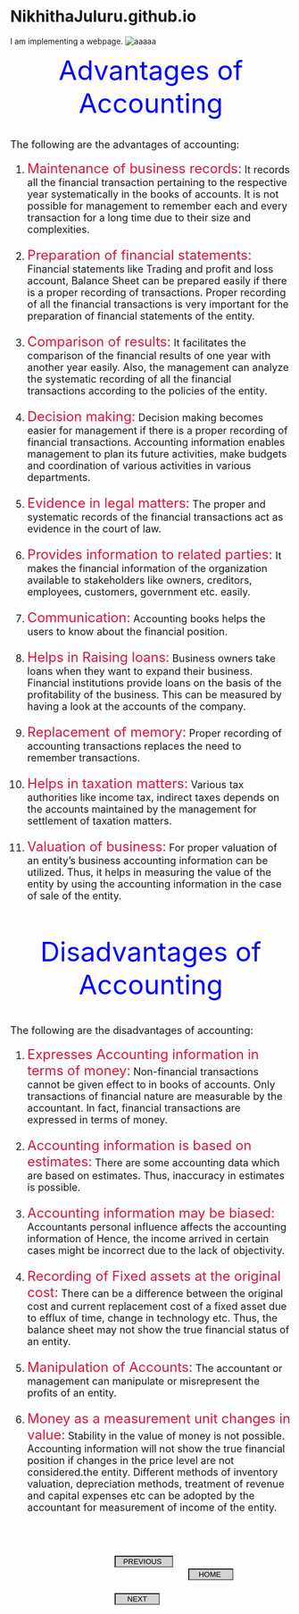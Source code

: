 # NikhithaJuluru.github.io
I am implementing a webpage.
![aaaaa](https://user-images.githubusercontent.com/88888379/129846844-ad143468-872e-40a5-9465-ac8c2643c045.jpg)
<html>
<body>
<center>
    <font size="7" color="blue">Advantages of Accounting</font>
</center> 
<br>
<br>
<font size="4">
The following are the advantages of accounting:
<br>
<ol>
    <li><font size="5" color="crimson"> Maintenance of business records:</font> It records all the financial transaction pertaining to the respective year systematically in the books of accounts. It is not possible for management to remember 
        each and every transaction for a long time due to their size and complexities.</li>
    <br>
    <li><font size="5" color="crimson"> Preparation of financial statements:</font> Financial statements like Trading and profit and loss account, Balance Sheet can be prepared easily if there is a proper recording of transactions. Proper 
        recording of all the financial transactions is very important for the preparation of financial statements of the entity.</li> 
    <br>
    <li><font size="5" color="crimson">Comparison of results:</font> It facilitates the comparison of the financial results of one year with another year easily. Also, the management can analyze the systematic recording of all the financial 
        transactions according to the policies of the entity.</li> 
    <br>  
    <li><font size="5" color="crimson">Decision making:</font> Decision making becomes easier for management if there is a proper recording of financial transactions. Accounting information enables management to plan its future activities, 
        make budgets and coordination of various activities in various departments.</li>
    <br>
    <li><font size="5" color="crimson">Evidence in legal matters:</font> The proper and systematic records of the financial transactions act as evidence in the court of law.</li> 
    <br>
    <li><font size="5" color="crimson">Provides information to related parties:</font> It makes the financial information of the organization available to stakeholders like owners, creditors, employees, customers, government etc. easily.</li>
    <br>
    <li><font size="5" color="crimson">Communication:</font>  Accounting books helps the users to know about the financial position.</li>
    <br>
    <li><font size="5" color="crimson">Helps in Raising loans:</font> Business owners take loans when they want to expand their business. Financial institutions provide loans on the basis of the profitability of the business. This can be 
        measured by having a look at the accounts of the company.</li>
    <br>
    <li><font size="5" color="crimson">Replacement of memory:</font> Proper recording of accounting transactions replaces the need to remember transactions.</li>
    <br>
    <li><font size="5" color="crimson">Helps in taxation matters:</font> Various tax authorities like income tax, indirect taxes depends on the accounts maintained by the management for settlement of taxation matters.</li>
    <br>
    <li><font size="5" color="crimson"> Valuation of business:</font> For proper valuation of an entity’s business accounting information can be utilized. Thus, it helps in measuring the value of the entity by using the accounting 
        information in the case of sale of the entity.</li>
    <br> <br>
</ol>
<font size="7" color="blue">
<center>Disadvantages of Accounting</center>
</font>
<br><br>
The following are the disadvantages of accounting:
<ol>
    <li><font size="5" color="crimson"> Expresses Accounting information in terms of money:</font> Non-financial transactions cannot be given effect to in books of accounts. Only transactions of financial nature are measurable by the accountant. In fact, financial transactions 
    are expressed in terms of money.</li> 
    <br>
    <li><font size="5" color="crimson">Accounting information is based on estimates:</font> There are some accounting data which are based on estimates. Thus, inaccuracy in estimates is possible.</li>
    <br>
    <li><font size="5" color="crimson"> Accounting information may be biased:</font> Accountants personal influence affects the accounting information of Hence, the income arrived in certain cases might be incorrect due to the lack of objectivity.</li>
    <br>
    <li><font size="5" color="crimson"> Recording of Fixed assets at the original cost:</font> There can be a difference between the original cost and current replacement cost of a fixed asset due to efflux of time, change in technology etc. Thus, the balance sheet may not 
    show the true financial status of an entity.</li>
    <br>
    <li><font size="5" color="crimson"> Manipulation of Accounts:</font> The accountant or management can manipulate or misrepresent the profits of an entity.</li>
    <br>
    <li><font size="5" color="crimson">Money as a measurement unit changes in value:</font> Stability in the value of money is not possible. Accounting information will not show the true financial position if changes in the price level are not considered.the entity. 
        Different methods of inventory valuation, depreciation methods, treatment of revenue and capital expenses etc can be adopted by the accountant for measurement of income of the entity.</li>
    <br>
</ol>
<br>


&nbsp;&nbsp;&nbsp;&nbsp;&nbsp;&nbsp;&nbsp;&nbsp;&nbsp;&nbsp;&nbsp;&nbsp;&nbsp;&nbsp;&nbsp;&nbsp;&nbsp;&nbsp;&nbsp;&nbsp;&nbsp;&nbsp;&nbsp;&nbsp;&nbsp;&nbsp;&nbsp;&nbsp;&nbsp;&nbsp;&nbsp;&nbsp;&nbsp;&nbsp;&nbsp;&nbsp;
<a href="file:///H:/html/AccConv.html"><input type="back" value="   PREVIOUS" size="10" style="background-color: lightgrey;"></a>
&nbsp;&nbsp;&nbsp;&nbsp;&nbsp;&nbsp;&nbsp;&nbsp;&nbsp;&nbsp;&nbsp;&nbsp;&nbsp;&nbsp;&nbsp;&nbsp;&nbsp;&nbsp;&nbsp;&nbsp;&nbsp;&nbsp;&nbsp;&nbsp;&nbsp;&nbsp;&nbsp;&nbsp;&nbsp;&nbsp;&nbsp;&nbsp;&nbsp;
&nbsp;&nbsp;&nbsp;&nbsp;&nbsp;&nbsp;&nbsp;&nbsp;&nbsp;&nbsp;&nbsp;&nbsp;&nbsp;&nbsp;&nbsp;&nbsp;&nbsp;&nbsp;&nbsp;&nbsp;&nbsp;&nbsp;&nbsp;&nbsp;&nbsp;
&nbsp;&nbsp;&nbsp;&nbsp;&nbsp;&nbsp;&nbsp;&nbsp;&nbsp;&nbsp;&nbsp;&nbsp;&nbsp;&nbsp;&nbsp;&nbsp;&nbsp;&nbsp;&nbsp;&nbsp;&nbsp;&nbsp;&nbsp;&nbsp;&nbsp;&nbsp;&nbsp;&nbsp;&nbsp;&nbsp;&nbsp;&nbsp;&nbsp;&nbsp;&nbsp;&nbsp;
<a href="file:///H:/html/FINAL%20ASSIGNMENT.html"><input type="HOME" value="    HOME" size="7" style="background-color: lightgrey;"></a>
&nbsp;&nbsp;&nbsp;&nbsp;&nbsp;&nbsp;&nbsp;&nbsp;&nbsp;&nbsp;&nbsp;&nbsp;&nbsp;&nbsp;&nbsp;&nbsp;&nbsp;&nbsp;&nbsp;&nbsp;&nbsp;&nbsp;&nbsp;&nbsp;&nbsp;&nbsp;&nbsp;&nbsp;&nbsp;&nbsp;&nbsp;&nbsp;&nbsp;
&nbsp;&nbsp;&nbsp;&nbsp;&nbsp;&nbsp;&nbsp;&nbsp;&nbsp;&nbsp;&nbsp;&nbsp;&nbsp;&nbsp;&nbsp;&nbsp;&nbsp;&nbsp;&nbsp;&nbsp;&nbsp;&nbsp;&nbsp;&nbsp;&nbsp;&nbsp;&nbsp;&nbsp;&nbsp;&nbsp;&nbsp;&nbsp;&nbsp;&nbsp;&nbsp;
&nbsp;&nbsp;&nbsp;&nbsp;&nbsp;&nbsp;&nbsp;&nbsp;&nbsp;&nbsp;&nbsp;&nbsp;&nbsp;&nbsp;&nbsp;&nbsp;&nbsp;&nbsp;&nbsp;&nbsp;&nbsp;&nbsp;&nbsp;&nbsp;&nbsp;&nbsp;&nbsp;&nbsp;&nbsp;&nbsp;&nbsp;&nbsp;&nbsp;&nbsp;&nbsp;&nbsp;
<a href="file:///H:/html/AccClass.html"><input type="next" value="     NEXT" size="7" style="background-color: lightgrey;"></a>
<br><br>
</font>


</body></html>
